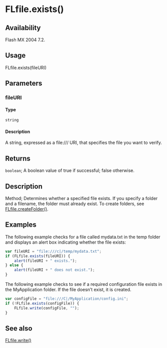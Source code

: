 # FLfile.exists()

## Availability

Flash MX 2004 7.2.

## Usage

FLfile.exists(fileURI)

## Parameters

### **fileURI**

#### Type

```typescript
string
```

#### Description

A string, expressed as a file:/// URI, that specifies the file you want to verify.

## Returns

`boolean`; A boolean value of true if successful; false otherwise.

## Description

Method; Determines whether a specified file exists. If you specify a folder and a filename, the folder must already exist. To create folders, see [FLfile.createFolder()](../FLfile_object/FLfile1.md).

## Examples

The following example checks for a file called mydata.txt in the temp folder and displays an alert box indicating whether the file exists:

```javascript
var fileURI = "file:///c|/temp/mydata.txt";
if (FLfile.exists(fileURI)) {
    alert(fileURI + " exists.");
} else {
    alert(fileURI + " does not exist.");
}
```

The following example checks to see if a required configuration file exists in the MyApplication folder. If the file doesn’t exist, it is created.

```javascript
var configFile = "file:///C|/MyApplication/config.ini";
if (!FLfile.exists(configFile)) {
    FLfile.write(configFile, "");
}
```

## See also

[FLfile.write()](../FLfile_object/FLfile15.md)
